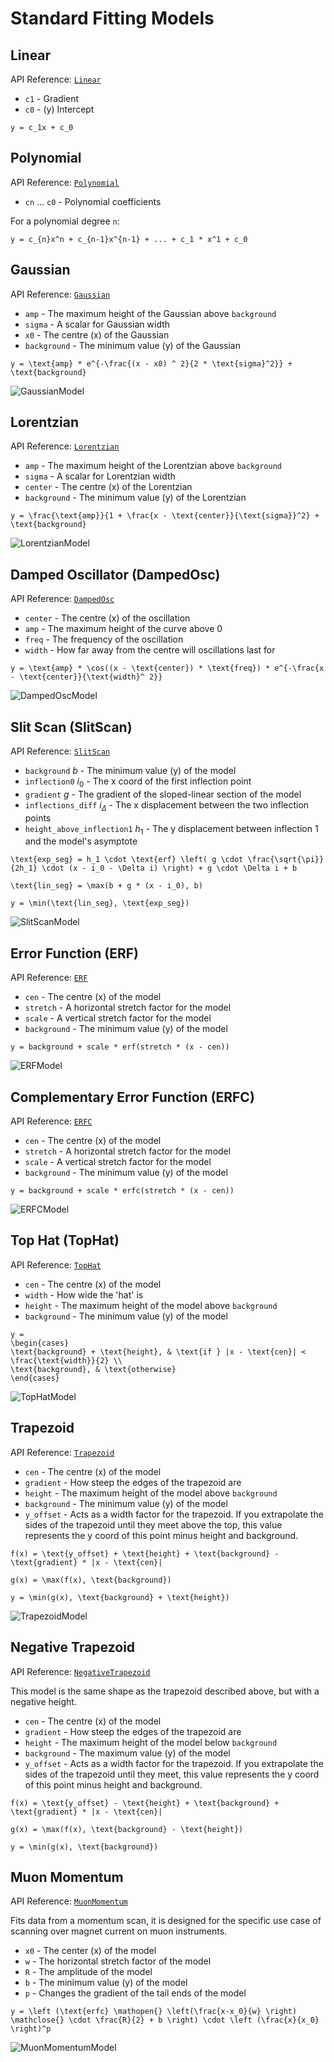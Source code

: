# Standard Fitting Models

## Linear

API Reference: [`Linear`](ibex_bluesky_core.fitting.Linear)

- `c1` - Gradient
- `c0` - (y) Intercept

```{math}
y = c_1x + c_0
```

## Polynomial

API Reference: [`Polynomial`](ibex_bluesky_core.fitting.Polynomial)

- `cn` ... `c0` - Polynomial coefficients

For a polynomial degree `n`:
```{math}
y = c_{n}x^n + c_{n-1}x^{n-1} + ... + c_1 * x^1 + c_0 
```

## Gaussian

API Reference: [`Gaussian`](ibex_bluesky_core.fitting.Gaussian)

- `amp` - The maximum height of the Gaussian above `background`
- `sigma` - A scalar for Gaussian width
- `x0` - The centre (x) of the Gaussian
- `background` - The minimum value (y) of the Gaussian

```{math}
y = \text{amp} * e^{-\frac{(x - x0) ^ 2}{2 * \text{sigma}^2}} + \text{background}
```

![GaussianModel](/_static/images_fits/gaussian.png)

## Lorentzian

API Reference: [`Lorentzian`](ibex_bluesky_core.fitting.Lorentzian)

- `amp` - The maximum height of the Lorentzian above `background`
- `sigma` - A scalar for Lorentzian width
- `center` - The centre (x) of the Lorentzian
- `background` - The minimum value (y) of the Lorentzian

```{math}
y = \frac{\text{amp}}{1 + \frac{x - \text{center}}{\text{sigma}}^2} + \text{background}
```

![LorentzianModel](/_static/images_fits/lorentzian.png)

## Damped Oscillator (DampedOsc)

API Reference: [`DampedOsc`](ibex_bluesky_core.fitting.DampedOsc)

- `center` - The centre (x) of the oscillation
- `amp` - The maximum height of the curve above 0
- `freq` - The frequency of the oscillation
- `width` - How far away from the centre will oscillations last for

```{math}
y = \text{amp} * \cos((x - \text{center}) * \text{freq}) * e^{-\frac{x - \text{center}}{\text{width}^ 2}}
```

![DampedOscModel](/_static/images_fits/damped_osc.png)

##  Slit Scan (SlitScan)

API Reference: [`SlitScan`](ibex_bluesky_core.fitting.SlitScan)

- `background` $b$ - The minimum value (y) of the model
- `inflection0` $i_0$ - The x coord of the first inflection point
- `gradient` $g$ - The gradient of the sloped-linear section of the model
- `inflections_diff` $i_{\Delta}$ - The x displacement between the two inflection points
- `height_above_inflection1` $h_1$ - The y displacement between inflection 1 and the model's asymptote

```{math}
\text{exp_seg} = h_1 \cdot \text{erf} \left( g \cdot \frac{\sqrt{\pi}}{2h_1} \cdot (x - i_0 - \Delta i) \right) + g \cdot \Delta i + b
```

```{math}
\text{lin_seg} = \max(b + g * (x - i_0), b)
```

```{math}
y = \min(\text{lin_seg}, \text{exp_seg})
```

![SlitScanModel](/_static/images_fits/slit_scan.png)

## Error Function (ERF)

API Reference: [`ERF`](ibex_bluesky_core.fitting.ERF)

- `cen` - The centre (x) of the model
- `stretch` - A horizontal stretch factor for the model
- `scale` - A vertical stretch factor for the model
- `background` - The minimum value (y) of the model

```{math}
y = background + scale * erf(stretch * (x - cen))
```

![ERFModel](/_static/images_fits/erf.png)

## Complementary Error Function (ERFC)

API Reference: [`ERFC`](ibex_bluesky_core.fitting.ERFC)

- `cen` - The centre (x) of the model
- `stretch` - A horizontal stretch factor for the model
- `scale` - A vertical stretch factor for the model
- `background` - The minimum value (y) of the model

```{math}
y = background + scale * erfc(stretch * (x - cen))
```

![ERFCModel](/_static/images_fits/erfc.png)

## Top Hat (TopHat)

API Reference: [`TopHat`](ibex_bluesky_core.fitting.TopHat)

- `cen` - The centre (x) of the model
- `width` - How wide the 'hat' is
- `height` - The maximum height of the model above `background`
- `background` - The minimum value (y) of the model

```{math}
y = 
\begin{cases} 
\text{background} + \text{height}, & \text{if } |x - \text{cen}| < \frac{\text{width}}{2} \\
\text{background}, & \text{otherwise}
\end{cases}
```

![TopHatModel](/_static/images_fits/tophat.png)

## Trapezoid

API Reference: [`Trapezoid`](ibex_bluesky_core.fitting.Trapezoid)

- `cen` - The centre (x) of the model
- `gradient` - How steep the edges of the trapezoid are
- `height` - The maximum height of the model above `background`
- `background` - The minimum value (y) of the model
- `y_offset` - Acts as a width factor for the trapezoid. If you extrapolate the sides of the trapezoid until they meet above the top, this value represents the y coord of this point minus height and background.

```{math}
f(x) = \text{y_offset} + \text{height} + \text{background} - \text{gradient} * |x - \text{cen}|
```
```{math}
g(x) = \max(f(x), \text{background})
```
```{math}
y = \min(g(x), \text{background} + \text{height})
```

![TrapezoidModel](/_static/images_fits/trapezoid.png)

## Negative Trapezoid

API Reference: [`NegativeTrapezoid`](ibex_bluesky_core.fitting.NegativeTrapezoid)

This model is the same shape as the trapezoid described above, but with a negative height.

- `cen` - The centre (x) of the model
- `gradient` - How steep the edges of the trapezoid are
- `height` - The maximum height of the model below `background`
- `background` - The maximum value (y) of the model
- `y_offset` - Acts as a width factor for the trapezoid. If you extrapolate the sides of the trapezoid until they meet, this value represents the y coord of this point minus height and background.

```{math}
f(x) = \text{y_offset} - \text{height} + \text{background} + \text{gradient} * |x - \text{cen}|
```
```{math}
g(x) = \max(f(x), \text{background} - \text{height})
```
```{math}
y = \min(g(x), \text{background})
```

## Muon Momentum

API Reference: [`MuonMomentum`](ibex_bluesky_core.fitting.MuonMomentum)

Fits data from a momentum scan, it is designed for the specific use case of scanning over magnet current on muon instruments.

- `x0` - The center (x) of the model
- `w` - The horizontal stretch factor of the model
- `R` - The amplitude of the model
- `b` - The minimum value (y) of the model
- `p` - Changes the gradient of the tail ends of the model

``` {math}
y = \left (\text{erfc} \mathopen{} \left(\frac{x-x_0}{w} \right) \mathclose{} \cdot \frac{R}{2} + b \right) \cdot \left (\frac{x}{x_0} \right)^p
```

![MuonMomentumModel](/_static/images_fits/muons_momentum.png)
 